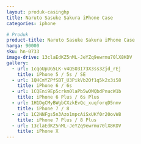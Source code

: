 ```yaml
---
layout: produk-casinghp
title: Naruto Sasuke Sakura iPhone Case
categories: iphone

# Produk
product-title: Naruto Sasuke Sakura iPhone Case
harga: 90000
sku: hn-0733
image-drive: 13claEdKZ5nML-JeYZq9ewrmu70lX8KDV
gallery:
  - url: 1cqoUpUG5LK-v4QSO3I73X3ss3Zjd_rEj
    title: iPhone 5 / 5s / SE
  - url: 1QHCmYZPfSBT_U3PikVb2Of1q5k2x3i58
    title: iPhone 6 / 6s
  - url: 1CQEni9Ep5crkm0laPb5wOMQbdPnucW1b
    title: iPhone 6 Plus / 6s Plus
  - url: 1H1DgCMyBWgbCXzkEvQc_xuqforqD5nmv
    title: iPhone 7 / 8
  - url: 1C2NNFgs5n3Azo1mpcAiSxUKf0r20ovW8
    title: iPhone 7 Plus / 8 Plus
  - url: 13claEdKZ5nML-JeYZq9ewrmu70lX8KDV
    title: iPhone X
---
```

